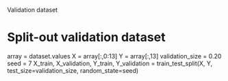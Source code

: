 Validation dataset

# Split-out validation dataset
array = dataset.values
X = array[:,0:13]
Y = array[:,13]
validation_size = 0.20
seed = 7
X_train, X_validation, Y_train, Y_validation = train_test_split(X, Y, test_size=validation_size, random_state=seed)